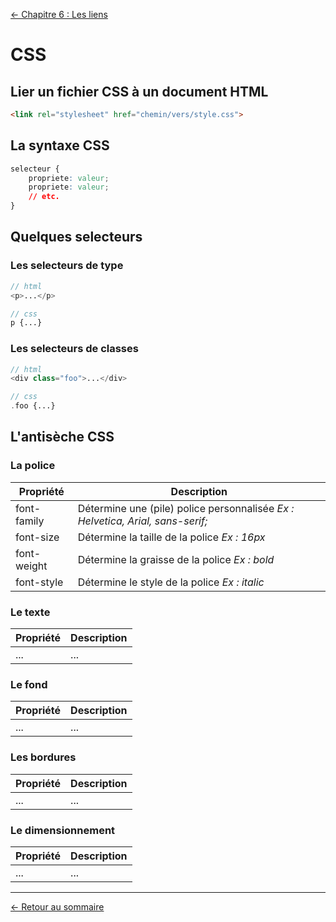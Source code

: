 [← Chapitre 6 : Les liens](006-chapitre-les-liens.md)

CSS
===

Lier un fichier CSS à un document HTML
---

```html
<link rel="stylesheet" href="chemin/vers/style.css">
```

La syntaxe CSS
---

```css
selecteur {
    propriete: valeur;
    propriete: valeur;
    // etc.
}
```

Quelques selecteurs
---

### Les selecteurs de type

```php
// html
<p>...</p>

// css
p {...}
```

### Les selecteurs de classes

```php
// html
<div class="foo">...</div>

// css
.foo {...}
```

L'antisèche CSS
---

### La police

| Propriété   | Description                                                                      |
|-------------|----------------------------------------------------------------------------------|
| font-family | Détermine une (pile) police personnalisée *Ex : Helvetica, Arial, sans-serif;*   |
| font-size   | Détermine la taille de la police *Ex : 16px*                                     |
| font-weight | Détermine la graisse de la police *Ex : bold*                                    |
| font-style  | Détermine le style de la police *Ex : italic*                                    |

### Le texte

| Propriété   | Description                                                                      |
|-------------|----------------------------------------------------------------------------------|
| ...         | ...                                                                              |

### Le fond

| Propriété   | Description                                                                      |
|-------------|----------------------------------------------------------------------------------|
| ...         | ...                                                                              |

### Les bordures

| Propriété   | Description                                                                      |
|-------------|----------------------------------------------------------------------------------|
| ...         | ...                                                                              |

### Le dimensionnement

| Propriété   | Description                                                                      |
|-------------|----------------------------------------------------------------------------------|
| ...         | ...                                                                              |

---

[← Retour au sommaire](README.md)
